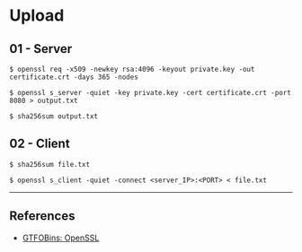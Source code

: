 # Upload

## 01 - Server

```
$ openssl req -x509 -newkey rsa:4096 -keyout private.key -out certificate.crt -days 365 -nodes

$ openssl s_server -quiet -key private.key -cert certificate.crt -port 8080 > output.txt

$ sha256sum output.txt
```

## 02 - Client

```
$ sha256sum file.txt

$ openssl s_client -quiet -connect <server_IP>:<PORT> < file.txt
```

---
## References

- [GTFOBins: OpenSSL](https://gtfobins.github.io/gtfobins/openssl/)